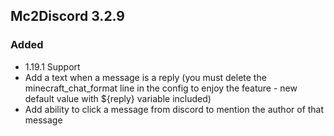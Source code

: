 ## Mc2Discord 3.2.9
### Added
 + 1.19.1 Support
 + Add a text when a message is a reply (you must delete the minecraft_chat_format line in the config to enjoy the feature - new default value with ${reply} variable included)
 + Add ability to click a message from discord to mention the author of that message